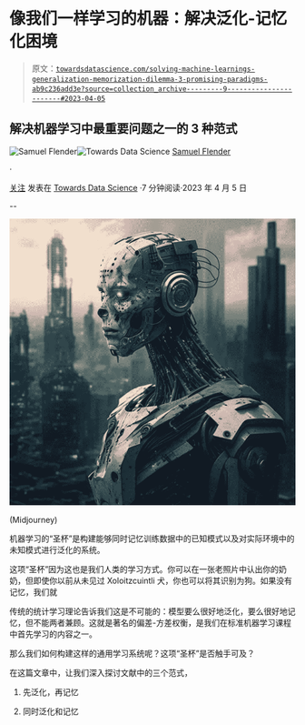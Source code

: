 # 像我们一样学习的机器：解决泛化-记忆化困境

> 原文：[`towardsdatascience.com/solving-machine-learnings-generalization-memorization-dilemma-3-promising-paradigms-ab9c236add3e?source=collection_archive---------9-----------------------#2023-04-05`](https://towardsdatascience.com/solving-machine-learnings-generalization-memorization-dilemma-3-promising-paradigms-ab9c236add3e?source=collection_archive---------9-----------------------#2023-04-05)

## 解决机器学习中最重要问题之一的 3 种范式

[](https://medium.com/@samuel.flender?source=post_page-----ab9c236add3e--------------------------------)![Samuel Flender](https://medium.com/@samuel.flender?source=post_page-----ab9c236add3e--------------------------------)[](https://towardsdatascience.com/?source=post_page-----ab9c236add3e--------------------------------)![Towards Data Science](https://towardsdatascience.com/?source=post_page-----ab9c236add3e--------------------------------) [Samuel Flender](https://medium.com/@samuel.flender?source=post_page-----ab9c236add3e--------------------------------)

·

[关注](https://medium.com/m/signin?actionUrl=https%3A%2F%2Fmedium.com%2F_%2Fsubscribe%2Fuser%2Fce56d9dcd568&operation=register&redirect=https%3A%2F%2Ftowardsdatascience.com%2Fsolving-machine-learnings-generalization-memorization-dilemma-3-promising-paradigms-ab9c236add3e&user=Samuel+Flender&userId=ce56d9dcd568&source=post_page-ce56d9dcd568----ab9c236add3e---------------------post_header-----------) 发表在 [Towards Data Science](https://towardsdatascience.com/?source=post_page-----ab9c236add3e--------------------------------) ·7 分钟阅读·2023 年 4 月 5 日[](https://medium.com/m/signin?actionUrl=https%3A%2F%2Fmedium.com%2F_%2Fvote%2Ftowards-data-science%2Fab9c236add3e&operation=register&redirect=https%3A%2F%2Ftowardsdatascience.com%2Fsolving-machine-learnings-generalization-memorization-dilemma-3-promising-paradigms-ab9c236add3e&user=Samuel+Flender&userId=ce56d9dcd568&source=-----ab9c236add3e---------------------clap_footer-----------)

--

[](https://medium.com/m/signin?actionUrl=https%3A%2F%2Fmedium.com%2F_%2Fbookmark%2Fp%2Fab9c236add3e&operation=register&redirect=https%3A%2F%2Ftowardsdatascience.com%2Fsolving-machine-learnings-generalization-memorization-dilemma-3-promising-paradigms-ab9c236add3e&source=-----ab9c236add3e---------------------bookmark_footer-----------)![](img/d07a01c4830a1e5c49f4bbf135d147d5.png)

(Midjourney)

机器学习的“圣杯”是构建能够同时记忆训练数据中的已知模式以及对实际环境中的未知模式进行泛化的系统。

这项“圣杯”因为这也是我们人类的学习方式。你可以在一张老照片中认出你的奶奶，但即使你以前从未见过 Xoloitzcuintli 犬，你也可以将其识别为狗。如果没有记忆，我们就

传统的统计学习理论告诉我们这是不可能的：模型要么很好地泛化，要么很好地记忆，但不能两者兼顾。这就是著名的偏差-方差权衡，是我们在标准机器学习课程中首先学习的内容之一。

那么我们如何构建这样的通用学习系统呢？这项“圣杯”是否触手可及？

在这篇文章中，让我们深入探讨文献中的三个范式，

1.  先泛化，再记忆

1.  同时泛化和记忆

